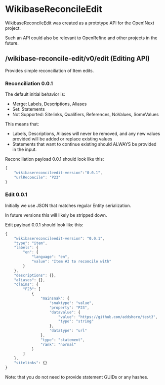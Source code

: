 # WikibaseReconcileEdit

WikibaseReconcileEdit was created as a prototype API for the Open!Next project.

Such an API could also be relevant to OpenRefine and other projects in the future.

## /wikibase-reconcile-edit/v0/edit (Editing API)

Provides simple reconciliation of Item edits.

### Reconciliation 0.0.1

The default initial behavior is:

* Merge: Labels, Descriptions, Aliases
* Set: Statements
* Not Supported: Sitelinks, Qualifiers, References, NoValues, SomeValues

This means that:

* Labels, Descriptions, Aliases will never be removed, and any new values provided will be added or replace existing values
* Statements that want to continue existing should ALWAYS be provided in the input.

Reconciliation payload 0.0.1 should look like this:

```js
{
    "wikibasereconcileedit-version":"0.0.1",
    "urlReconcile": "P23"
}
```

### Edit 0.0.1

Initially we use JSON that matches regular Entity serialization.

In future versions this will likely be stripped down.

Edit payload 0.0.1 should look like this:

```js
{
    "wikibasereconcileedit-version": "0.0.1",
    "type": "item",
    "labels": {
        "en": {
            "language": "en",
            "value": "Item #3 to reconcile with"
        }
    },
    "descriptions": {},
    "aliases": {},
    "claims": {
        "P23": [
            {
                "mainsnak": {
                    "snaktype": "value",
                    "property": "P23",
                    "datavalue": {
                        "value": "https://github.com/addshore/test3",
                        "type": "string"
                    },
                    "datatype": "url"
                },
                "type": "statement",
                "rank": "normal"
            }
        ]
    },
    "sitelinks": {}
}
```

Note: that you do not need to provide statement GUIDs or any hashes.
